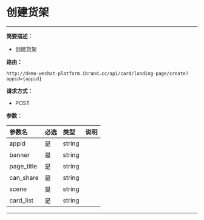 
# 创建货架
 ****

**简要描述：**


- 创建货架


**路由：**

```
http://demo-wechat-platform.ibrand.cc/api/card/landing-page/create?appid={appid}

```
**请求方式：**
- POST

**参数：**

|参数名|必选|类型|说明|
|:----    |:---|:----- |-----   |
|appid |是  |string |  |
|banner |是  |string |  |
|page_title |是  |string |  |
|can_share |是  |string |  |
|scene |是  |string |  |
|card_list |是  |string |  |

 ****



